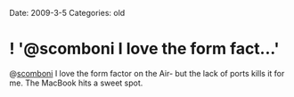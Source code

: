 Date: 2009-3-5
Categories: old

# ! '@scomboni I love the form fact...'

@<a href="http://twitter.com/scomboni">scomboni</a> I love the form factor on the Air- but the lack of ports kills it for me.  The MacBook hits a sweet spot.
